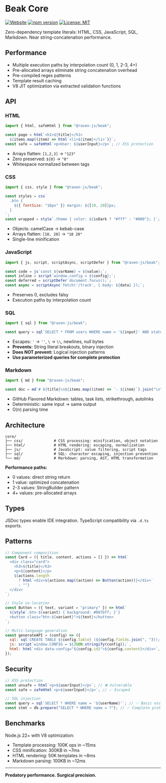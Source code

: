 # Beak Core

[![Website](https://img.shields.io/badge/website-ravenjs.dev-blue.svg)](https://ravenjs.dev)
[![npm version](https://img.shields.io/npm/v/@raven-js/beak.svg)](https://www.npmjs.com/package/@raven-js/beak)
[![License: MIT](https://img.shields.io/badge/License-MIT-yellow.svg)](../../LICENSE)

Zero-dependency template literals: HTML, CSS, JavaScript, SQL, Markdown. Near string-concatenation performance.

## Performance

- Multiple execution paths by interpolation count (0, 1, 2-3, 4+)
- Pre-allocated arrays eliminate string concatenation overhead
- Pre-compiled regex patterns
- Template result caching
- V8 JIT optimization via extracted validation functions

## API

### HTML

```javascript
import { html, safeHtml } from "@raven-js/beak";

const page = html`<h1>${title}</h1>
  ${items.map((item) => html`<li>${item}</li>`)}`;
const safe = safeHtml`<p>User: ${userInput}</p>`; // XSS protection
```

- Arrays flatten: `[1,2,3]` → `"123"`
- Zero preserved: `${0}` → `"0"`
- Whitespace normalized between tags

### CSS

```javascript
import { css, style } from "@raven-js/beak";

const styles = css`
  .btn {
    ${{ fontSize: "16px" }} margin: ${[10, 20]}px;
  }
`;
const wrapped = style`.theme { color: ${isDark ? "#fff" : "#000"}; }`;
```

- Objects: camelCase → kebab-case
- Arrays flatten: `[10, 20]` → `"10 20"`
- Single-line minification

### JavaScript

```javascript
import { js, script, scriptAsync, scriptDefer } from "@raven-js/beak";

const code = js`const ${varName} = ${value};`;
const inline = script`window.config = ${config};`;
const deferred = scriptDefer`document.focus();`;
const async = scriptAsync`fetch('/track', { body: ${data} });`;
```

- Preserves 0, excludes falsy
- Execution paths by interpolation count

### SQL

```javascript
import { sql } from "@raven-js/beak";

const query = sql`SELECT * FROM users WHERE name = '${input}' AND status = '${status}'`;
```

- Escapes: `'` → `''`, `\` → `\\`, newlines, null bytes
- **Prevents:** String literal breakouts, binary injection
- **Does NOT prevent:** Logical injection patterns
- **Use parameterized queries for complete protection**

### Markdown

```javascript
import { md } from "@raven-js/beak";

const doc = md`# ${title}\n${items.map((item) => `- ${item}`).join("\n")}`;
```

- GitHub Flavored Markdown: tables, task lists, strikethrough, autolinks
- Deterministic: same input → same output
- O(n) parsing time

## Architecture

```
core/
├── css/              # CSS processing: minification, object notation
├── html/             # HTML rendering: escaping, normalization
├── js/               # JavaScript: value filtering, script tags
├── sql/              # SQL: character escaping, injection prevention
└── md/               # Markdown: parsing, AST, HTML transformation
```

**Performance paths:**

- 0 values: direct string return
- 1 value: optimized concatenation
- 2-3 values: StringBuilder pattern
- 4+ values: pre-allocated arrays

## Types

JSDoc types enable IDE integration. TypeScript compatibility via `.d.ts` exports.

## Patterns

```javascript
// Component composition
const Card = ({ title, content, actions = [] }) => html`
  <div class="card">
    <h3>${title}</h3>
    <p>${content}</p>
    ${actions.length
      ? html`<div>${actions.map((action) => Button(action))}</div>`
      : ""}
  </div>
`;

// Style co-location
const Button = ({ text, variant = "primary" }) => html`
  ${style`.btn-${variant} { background: #007bff; }`}
  <button class="btn-${variant}">${text}</button>
`;

// Multi-language generation
const generateAPI = (config) => ({
  sql: sql`CREATE TABLE ${config.table} (${config.fields.join(", ")});`,
  js: script`window.CONFIG = ${JSON.stringify(config)};`,
  html: html`<div data-config="${config.id}">${config.content}</div>`,
});
```

## Security

```javascript
// XSS protection
const unsafe = html`<p>${userInput}</p>`; // ❌ Vulnerable
const safe = safeHtml`<p>${userInput}</p>`; // ✅ Escaped

// SQL injection
const query = sql`SELECT * WHERE name = '${userName}'`; // ✅ Basic escaping
const stmt = db.prepare("SELECT * WHERE name = ?"); // ✅ Complete protection
```

## Benchmarks

Node.js 22+ with V8 optimization:

- Template processing: 100K ops in ~15ms
- CSS minification: 300KB in ~7ms
- HTML rendering: 50K templates in ~8ms
- Markdown parsing: 100KB in ~12ms

---

**Predatory performance. Surgical precision.**
